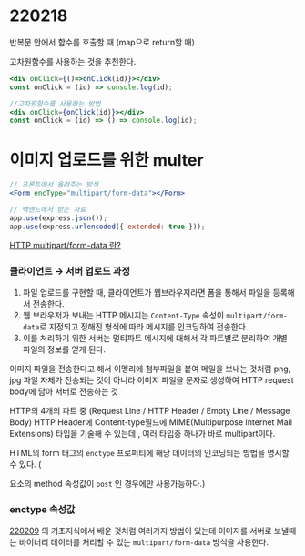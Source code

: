 # 220218

반복문 안에서 함수를 호출할 때 (map으로 return할 때)

고차원함수를 사용하는 것을 추천한다.

```jsx
<div onClick={()=>onClick(id)}></div>
const onClick = (id) => console.log(id);

//고차원함수를 사용하는 방법
<div onClick={onClick(id)}></div>
const onClick = (id) => () => console.log(id);

```

# 이미지 업로드를 위한 multer

```jsx
// 프론트에서 올려주는 방식
<Form encType="multipart/form-data"></Form>

// 백엔드에서 받는 자료
app.use(express.json());
app.use(express.urlencoded({ extended: true }));
```

[HTTP multipart/form-data 란?](https://velog.io/@shin6403/HTTP-multipartform-data-%EB%9E%80)

### 클라이언트 → 서버 업로드 과정

1. 파일 업로드를 구현할 때, 클라이언트가 웹브라우저라면 폼을 통해서 파일을 등록해서 전송한다.
2. 웹 브라우저가 보내는 HTTP 메시지는 `Content-Type` 속성이 `multipart/form-data`로 지정되고 정해진 형식에 따라 메시지를 인코딩하여 전송한다.
3. 이를 처리하기 위한 서버는 멀티파트 메시지에 대해서 각 파트별로 분리하여 개별 파일의 정보를 얻게 된다.

이미지 파일을 전송한다고 해서 이멩리에 첨부파일을 붙여 메일을 보내는 것처럼 png, jpg 파일 자체가 전송되는 것이 아니라 이미지 파일을 문자로 생성하여 HTTP request body에 담아 서버로 전송하는 것

HTTP의 4개의 파트 중 (Request Line / HTTP Header / Empty Line / Message Body)
HTTP Header에 Content-type필드에 MIME(Multipurpose Internet Mail Extensions) 타입을 기술해 수 있는데 , 여러 타입중 하나가 바로 multipart이다.

HTML의 form 태그의 `enctype` 프로퍼티에 해당 데이터의 인코딩되는 방법을 명시할 수 있다. 
(<form> 요소의 method 속성값이 `post` 인 경우에만 사용가능하다.)

### enctype 속성값

[220209](https://www.notion.so/220209-31afcfc222b545ec9e18669d1bf97d49) 의 기초지식에서 배운 것처럼 여러가지 방법이 있는데 이미지를 서버로 보낼때는 바이너리 데이터를 처리할 수 있는 `multipart/form-data` 방식을 사용한다.
